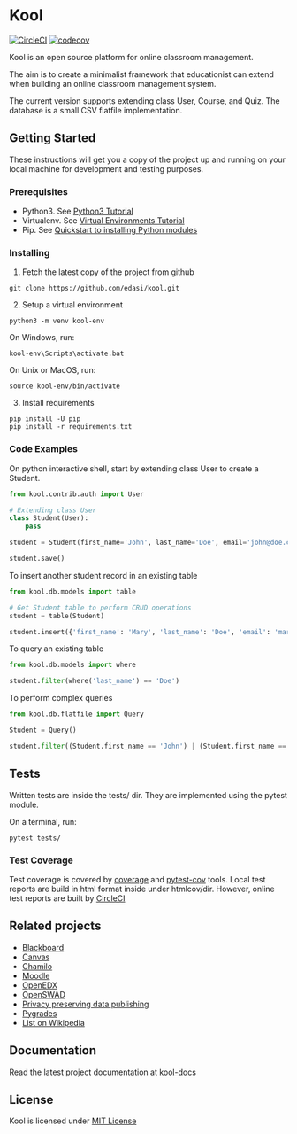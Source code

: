 # Kool

[![CircleCI](https://circleci.com/gh/edasi/kool/tree/master.svg?style=shield)](https://circleci.com/gh/edasi/kool/tree/master)
[![codecov](https://codecov.io/gh/edasi/kool/branch/master/graph/badge.svg)](https://codecov.io/gh/edasi/kool)

Kool is an open source platform for online classroom management. 

The aim is to create a minimalist framework that educationist can extend when building an online classroom management system.

The current version supports extending class User, Course, and Quiz. The database is a small CSV flatfile implementation.

## Getting Started

These instructions will get you a copy of the project up and running on your local machine for development and testing purposes.

### Prerequisites

* Python3. See [Python3 Tutorial](https://docs.python.org/3/tutorial/)
* Virtualenv. See [Virtual Environments Tutorial](https://docs.python.org/3/tutorial/venv.html) 
* Pip. See [Quickstart to installing Python modules](https://pip.pypa.io/en/stable/quickstart/)

### Installing

1. Fetch the latest copy of the project from github

```
git clone https://github.com/edasi/kool.git
```

2. Setup a virtual environment

```
python3 -m venv kool-env
```

On Windows, run:
```
kool-env\Scripts\activate.bat
```

On Unix or MacOS, run:
```
source kool-env/bin/activate
```

3. Install requirements 

```
pip install -U pip
pip install -r requirements.txt
```


### Code Examples

On python interactive shell, start by extending class User to create a Student.

```python
from kool.contrib.auth import User

# Extending class User
class Student(User):
    pass

student = Student(first_name='John', last_name='Doe', email='john@doe.com', password='secretpwd')

student.save()
```

To insert another student record in an existing table

```python
from kool.db.models import table

# Get Student table to perform CRUD operations
student = table(Student)

student.insert({'first_name': 'Mary', 'last_name': 'Doe', 'email': 'mary@doe.com', 'password': 'secretpwd2'})
```

To query an existing table

```python
from kool.db.models import where

student.filter(where('last_name') == 'Doe')
```

To perform complex queries

```python
from kool.db.flatfile import Query

Student = Query()

student.filter((Student.first_name == 'John') | (Student.first_name == 'Mary'))
```


## Tests

Written tests are inside the tests/ dir. They are implemented using the pytest module. 

On a terminal, run:

```
pytest tests/
```

### Test Coverage

Test coverage is covered by [coverage](https://coverage.readthedocs.io/en/coverage-4.4.1/index.html) and [pytest-cov](https://github.com/pytest-dev/pytest-cov) tools. Local test reports are build in html format inside under htmlcov/dir. However, online test reports are built by [CircleCI](https://circleci.com/gh/edasi/kool/) 


## Related projects

* [Blackboard](http://www.blackboard.com/) 
* [Canvas](https://www.canvaslms.com/)
* [Chamilo](https://chamilo.org/es/)
* [Moodle](https://moodle.org/)
* [OpenEDX](https://github.com/edx/edx-platform)
* [OpenSWAD](https://openswad.org/)
* [Privacy preserving data publishing](https://github.com/rain1/Privacy-Preserving-Data-Publishing)
* [Pygrades](https://bitbucket.org/jjauhien/pygrades)
* [List on Wikipedia](https://en.wikipedia.org/wiki/List_of_learning_management_systems)


## Documentation

Read the latest project documentation at [kool-docs](http://kool-docs.readthedocs.io/en/latest/)


## License

Kool is licensed under [MIT License](https://github.com/edasi/kool/blob/master/LICENSE)
